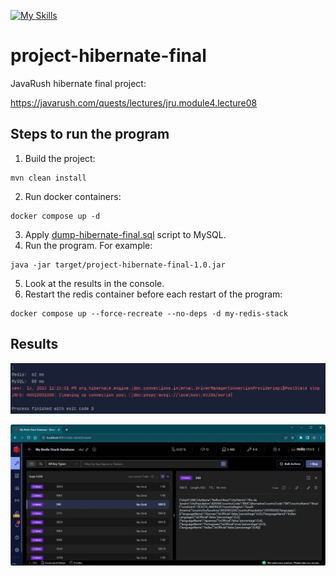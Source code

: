 [![My Skills](https://skillicons.dev/icons?i=java,hibernate,mysql,redis,docker&theme=light)](https://skillicons.dev)
# project-hibernate-final

JavaRush hibernate final project:

https://javarush.com/quests/lectures/jru.module4.lecture08

## Steps to run the program

1. Build the project:
```
mvn clean install
```
2. Run docker containers:
```
docker compose up -d
```
3. Apply [dump-hibernate-final.sql](./dump-hibernate-final.sql) script to MySQL.
4. Run the program. For example:
```
java -jar target/project-hibernate-final-1.0.jar
```
5. Look at the results in the console.
6. Restart the redis container before each restart of the program:
```
docker compose up --force-recreate --no-deps -d my-redis-stack
```

## Results

![screenshot](./src/main/resources/result.jpg?raw=true)

![screenshot](./src/main/resources/redis.jpg?raw=true)
